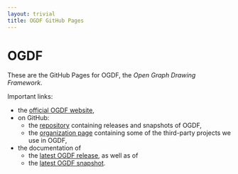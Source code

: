 ```yaml
---
layout: trivial
title: OGDF GitHub Pages
---
```

# OGDF

These are the GitHub Pages for OGDF, the *Open Graph Drawing Framework*.

Important links:

 * the [official OGDF website](http://ogdf.net/),
 * on GitHub:
   * the [repository](http://github.com/ogdf/ogdf/) containing releases and snapshots of OGDF,
   * the [organization page](http://github.com/ogdf/) containing some of the third-party projects we use in OGDF,
 * the documentation of
   * the [latest OGDF release](http://www.ogdf.net/doc-ogdf/), as well as of
   * the [latest OGDF snapshot](http://www.ogdf.net/doc-ogdf-dev/).
